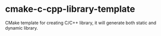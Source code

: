 cmake-c-cpp-library-template
============================

CMake template for creating C/C++ library, it will generate both static and dynamic library.
